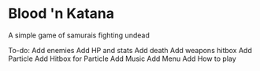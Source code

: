 # Blood 'n Katana
A simple game of samurais fighting undead

To-do:
    Add enemies
    Add HP and stats
    Add death
    Add weapons hitbox
    Add Particle
    Add Hitbox for Particle
    Add Music
    Add Menu
    Add How to play
    
